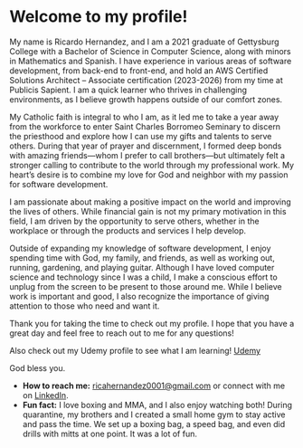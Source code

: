 # Welcome to my profile!

My name is Ricardo Hernandez, and I am a 2021 graduate of Gettysburg College with a Bachelor of Science in Computer Science, along with minors in Mathematics and Spanish. I have experience in various areas of software development, from back-end to front-end, and hold an AWS Certified Solutions Architect – Associate certification (2023-2026) from my time at Publicis Sapient. I am a quick learner who thrives in challenging environments, as I believe growth happens outside of our comfort zones.

My Catholic faith is integral to who I am, as it led me to take a year away from the workforce to enter Saint Charles Borromeo Seminary to discern the priesthood and explore how I can use my gifts and talents to serve others. During that year of prayer and discernment, I formed deep bonds with amazing friends—whom I prefer to call brothers—but ultimately felt a stronger calling to contribute to the world through my professional work. My heart’s desire is to combine my love for God and neighbor with my passion for software development.

I am passionate about making a positive impact on the world and improving the lives of others. While financial gain is not my primary motivation in this field, I am driven by the opportunity to serve others, whether in the workplace or through the products and services I help develop.

Outside of expanding my knowledge of software development, I enjoy spending time with God, my family, and friends, as well as working out, running, gardening, and playing guitar. Although I have loved computer science and technology since I was a child, I make a conscious effort to unplug from the screen to be present to those around me. While I believe work is important and good, I also recognize the importance of giving attention to those who need and want it.

Thank you for taking the time to check out my profile. I hope that you have a great day and feel free to reach out to me for any questions!

Also check out my Udemy profile to see what I am learning! [Udemy](https://www.udemy.com/user/ricardo-hernandez-4612/)

God bless you.

- **How to reach me:** [ricahernandez0001@gmail.com](mailto:ricahernandez0001@gmail.com) or connect with me on [LinkedIn](https://www.linkedin.com/in/ricardohern/).
- **Fun fact:** I love boxing and MMA, and I also enjoy watching both! During quarantine, my brothers and I created a small home gym to stay active and pass the time. We set up a boxing bag, a speed bag, and even did drills with mitts at one point. It was a lot of fun.

<!---
ricardoh2021/ricardoh2021 is a ✨ special ✨ repository because its `README.md` (this file) appears on your GitHub profile.
You can click the Preview link to take a look at your changes.
--->
